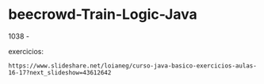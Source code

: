 # beecrowd-Train-Logic-Java
1038 - 

exercicios:
````
https://www.slideshare.net/loianeg/curso-java-basico-exercicios-aulas-16-17?next_slideshow=43612642
````